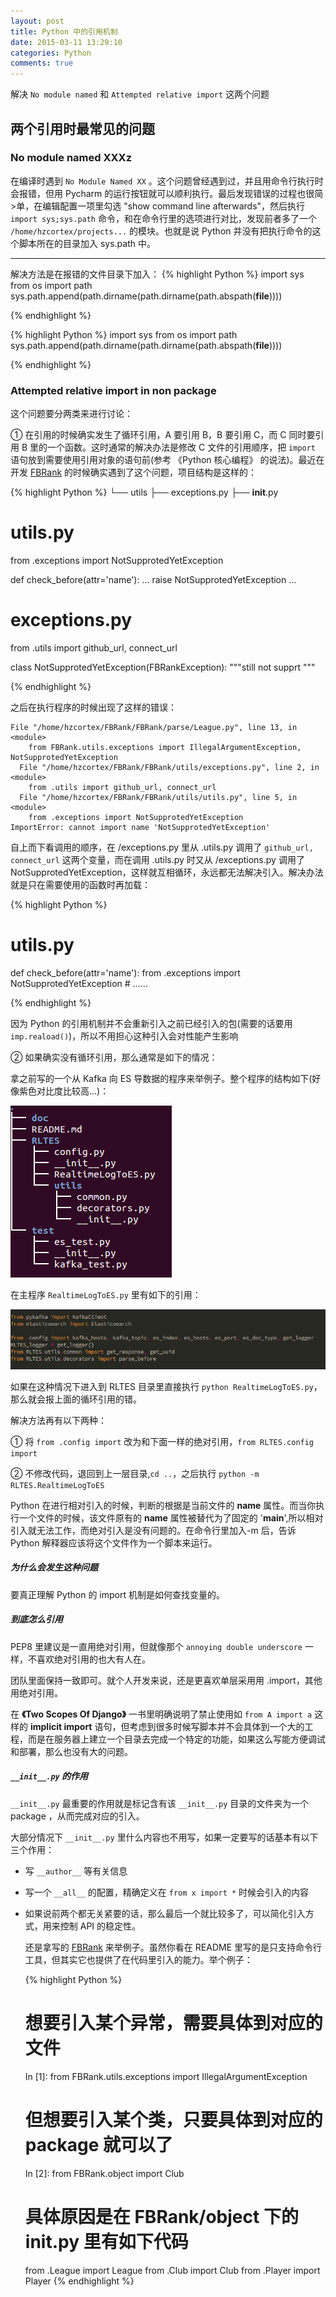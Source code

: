 ```yaml
---
layout: post
title: Python 中的引用机制
date: 2015-03-11 13:29:10
categories: Python
comments: true
---
```


解决 `No module named` 和 `Attempted relative import` 这两个问题
<!-- more -->

## 两个引用时最常见的问题

### No module named XXXz

在编译时遇到 `No Module Named XX` 。这个问题曾经遇到过，并且用命令行执行时会报错，但用 Pycharm 的运行按钮就可以顺利执行。最后发现错误的过程也很简>单，在编辑配置一项里勾选 "show command line afterwards"，然后执行　`import sys;sys.path` 命令，和在命令行里的选项进行对比，发现前者多了一个 `/home/hzcortex/projects...` 的模块。也就是说 Python 并没有把执行命令的这个脚本所在的目录加入 sys.path 中。

---

解决方法是在报错的文件目录下加入：
{% highlight Python %}
import sys
from os import path
sys.path.append(path.dirname(path.dirname(path.abspath(__file__))))

{% endhighlight %}

{% highlight Python %}
import sys
from os import path
sys.path.append(path.dirname(path.dirname(path.abspath(__file__))))

{% endhighlight %}

### Attempted relative import in non  package

这个问题要分两类来进行讨论：

① 在引用的时候确实发生了循环引用，A 要引用 B，B 要引用 C，而 C 同时要引用 B 里的一个函数。这时通常的解决办法是修改 C 文件的引用顺序，把 `import` 语句放到需要使用引用对象的语句前(参考 《Python 核心编程》 的说法)。最近在开发 [FBRank](https://github.com/Allianzcortex/FBRank) 的时候确实遇到了这个问题，项目结构是这样的：

{% highlight Python %}
└── utils
    ├── exceptions.py
    ├── __init__.py

# utils.py
 from .exceptions import NotSupprotedYetException

def check_before(attr='name'):
    ...
    raise NotSupprotedYetException
    ...

# exceptions.py
from .utils import github_url, connect_url

class NotSupprotedYetException(FBRankException):
    """still not supprt
    """

{% endhighlight %}

之后在执行程序的时候出现了这样的错误：

```
File "/home/hzcortex/FBRank/FBRank/parse/League.py", line 13, in <module>
    from FBRank.utils.exceptions import IllegalArgumentException, NotSupprotedYetException
  File "/home/hzcortex/FBRank/FBRank/utils/exceptions.py", line 2, in <module>
    from .utils import github_url, connect_url
  File "/home/hzcortex/FBRank/FBRank/utils/utils.py", line 5, in <module>
    from .exceptions import NotSupprotedYetException
ImportError: cannot import name 'NotSupprotedYetException'

```
自上而下看调用的顺序，在 /exceptions.py 里从 .utils.py 调用了 `github_url, connect_url` 这两个变量，而在调用 .utils.py 时又从 /exceptions.py 调用了 NotSupprotedYetException，这样就互相循环，永远都无法解决引入。解决办法就是只在需要使用的函数时再加载：


{% highlight Python %}
# utils.py

def check_before(attr='name'):
    from .exceptions import NotSupprotedYetException
    # ......

{% endhighlight %}

因为 Python 的引用机制并不会重新引入之前已经引入的包(需要的话要用 `imp.reaload()`)，所以不用担心这种引入会对性能产生影响

② 如果确实没有循环引用，那么通常是如下的情况：

拿之前写的一个从 Kafka 向 ES 导数据的程序来举例子。整个程序的结构如下(好像紫色对比度比较高...)：

![RLTES-Project](/images/RLTES-2.png)

在主程序 `RealtimeLogToES.py` 里有如下的引用：

![RLTES-import](/images/RLTES-1.png)

如果在这种情况下进入到 RLTES 目录里直接执行 `python RealtimeLogToES.py`，那么就会报上面的循环引用的错。

解决方法再有以下两种：

① 将 `from .config import` 改为和下面一样的绝对引用，`from RLTES.config import`

② 不修改代码，退回到上一层目录,`cd ..`，之后执行 `python -m RLTES.RealtimeLogToES`

Python 在进行相对引入的时候，判断的根据是当前文件的 __name__ 属性。而当你执行一个文件的时候，该文件原有的 __name__ 属性被替代为了固定的 '__main__',所以相对引入就无法工作，而绝对引入是没有问题的。在命令行里加入-m 后，告诉 Python 解释器应该将这个文件作为一个脚本来运行。

##### 为什么会发生这种问题

要真正理解 Python 的 import 机制是如何查找变量的。

##### 到底怎么引用

PEP8 里建议是一直用绝对引用，但就像那个 `annoying double underscore` 一样，不喜欢绝对引用的也大有人在。

团队里面保持一致即可。就个人开发来说，还是更喜欢单层采用用 .import，其他用绝对引用。

在 **《Two Scopes Of Django》** 一书里明确说明了禁止使用如 `from A import a` 这样的 **implicit import** 语句，但考虑到很多时候写脚本并不会具体到一个大的工程，而是在服务器上建立一个目录去完成一个特定的功能，如果这么写能方便调试和部署，那么也没有大的问题。

##### `__init__.py` 的作用

`__init__.py` 最重要的作用就是标记含有该 `__init__.py` 目录的文件夹为一个 package ，从而完成对应的引入。

大部分情况下 `__init__.py` 里什么内容也不用写，如果一定要写的话基本有以下三个作用：

- 写 `__author__` 等有关信息

- 写一个 `__all__` 的配置，精确定义在 `from x import *` 时候会引入的内容

- 如果说前两个都无关紧要的话，那么最后一个就比较多了，可以简化引入方式，用来控制 API 的稳定性。

  还是拿写的 [FBRank](github.com/Allianzcortex/FBRank) 来举例子。虽然你看在 README 里写的是只支持命令行工具，但其实它也提供了在代码里引入的能力。举个例子：

  {% highlight Python %}
  # 想要引入某个异常，需要具体到对应的文件
  In [1]: from FBRank.utils.exceptions import IllegalArgumentException

  # 但想要引入某个类，只要具体到对应的 package 就可以了
  In [2]: from FBRank.object import Club

  # 具体原因是在 FBRank/object 下的 __init__.py 里有如下代码
  from .League import League
  from .Club import Club
  from .Player import Player
  {% endhighlight %}


